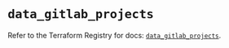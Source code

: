 # `data_gitlab_projects`

Refer to the Terraform Registry for docs: [`data_gitlab_projects`](https://registry.terraform.io/providers/gitlabhq/gitlab/17.10.0/docs/data-sources/projects).
